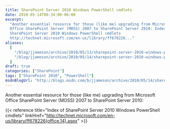 ```yaml
---
title: SharePoint Server 2010 Windows PowerShell cmdlets
date: 2010-05-14T06:34:00-06:00
excerpt:
  "Another essential resource for those (like me) upgrading from Microsoft
  Office SharePoint Server (MOSS) 2007 to SharePoint Server 2010: Index of
  SharePoint Server 2010 Windows PowerShell cmdlets
  http://technet.microsoft.com/en-us/library/ff678226..."
aliases:
  [
    "/blog/jjameson/archive/2010/05/13/sharepoint-server-2010-windows-powershell-cmdlets.aspx",
    "/blog/jjameson/archive/2010/05/14/sharepoint-server-2010-windows-powershell-cmdlets.aspx",
  ]
draft: true
categories: ["SharePoint"]
tags: ["SharePoint 2010", "PowerShell"]
msdnBlogUrl: "http://blogs.msdn.com/b/jjameson/archive/2010/05/14/sharepoint-server-2010-windows-powershell-cmdlets.aspx"
---
```


Another essential resource for those (like me) upgrading from Microsoft Office
SharePoint Server (MOSS) 2007 to SharePoint Server 2010:

{{< reference title="Index of SharePoint Server 2010 Windows PowerShell cmdlets"
linkHref="http://technet.microsoft.com/en-us/library/ff678226(office.14).aspx" >}}

